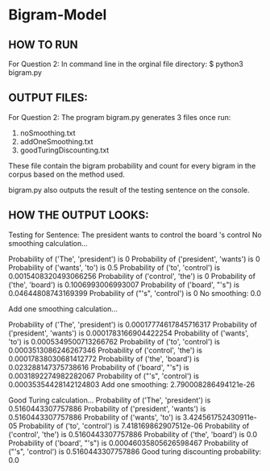 # Bigram-Model

HOW TO RUN
-----------------------------------------------------
For Question 2: 
In command line in the orginal file directory:
$ python3 bigram.py


OUTPUT FILES:
------------------------------------------------------
For Question 2:
The program bigram.py generates 3 files once run:
1. noSmoothing.txt
2. addOneSmoothing.txt
3. goodTuringDiscounting.txt

These file contain the bigram probability and count for every bigram in the corpus based on the method used.

bigram.py also outputs the result of the testing sentence on the console.

HOW THE OUTPUT LOOKS:
---------------------------------------------------------------------------
Testing for Sentence:  The president wants to control the board 's control
No smoothing calculation...

Probability of  ('The', 'president')  is  0
Probability of  ('president', 'wants')  is  0
Probability of  ('wants', 'to')  is  0.5
Probability of  ('to', 'control')  is  0.0015408320493066256
Probability of  ('control', 'the')  is  0
Probability of  ('the', 'board')  is  0.1006993006993007
Probability of  ('board', "'s")  is  0.04644808743169399
Probability of  ("'s", 'control')  is  0
No smoothing:  0.0


Add one smoothing calculation...

Probability of  ('The', 'president')  is  0.00017774617845716317
Probability of  ('president', 'wants')  is  0.0001783166904422254
Probability of  ('wants', 'to')  is  0.0005349500713266762
Probability of  ('to', 'control')  is  0.0003513086246267346
Probability of  ('control', 'the')  is  0.00017838030681412772
Probability of  ('the', 'board')  is  0.023288147375738616
Probability of  ('board', "'s")  is  0.0031892274982282067
Probability of  ("'s", 'control')  is  0.00035354428142124803
Add one smoothing:  2.790008286494121e-26


Good Turing calculation...
Probability of  ('The', 'president')  is  0.5160443307757886
Probability of  ('president', 'wants')  is  0.5160443307757886
Probability of  ('wants', 'to')  is  3.424561752430911e-05
Probability of  ('to', 'control')  is  7.418169862907512e-06
Probability of  ('control', 'the')  is  0.5160443307757886
Probability of  ('the', 'board')  is  0.0
Probability of  ('board', "'s")  is  0.00046035805626598467
Probability of  ("'s", 'control')  is  0.5160443307757886
Good turing discounting probability:  0.0
